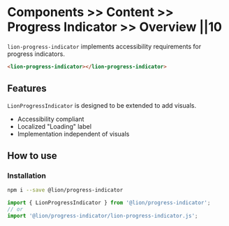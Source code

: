 # Components >> Content >> Progress Indicator >> Overview ||10

`lion-progress-indicator` implements accessibility requirements for progress indicators.

```html
<lion-progress-indicator></lion-progress-indicator>
```

## Features

`LionProgressIndicator` is designed to be extended to add visuals.

- Accessibility compliant
- Localized "Loading" label
- Implementation independent of visuals

## How to use

### Installation

```bash
npm i --save @lion/progress-indicator
```

```js
import { LionProgressIndicator } from '@lion/progress-indicator';
// or
import '@lion/progress-indicator/lion-progress-indicator.js';
```
